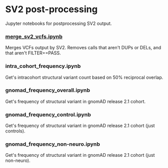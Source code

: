 # SV2 post-processing

Jupyter notebooks for postprocessing SV2 output.

### [merge_sv2_vcfs.ipynb](merge_sv2_vcfs.ipynb)

Merges VCFs output by SV2. Removes calls that aren't DUPs or DELs, and that aren't FILTER==PASS. 

### intra_cohort_frequency.ipynb

Get's intracohort structural variant count based on 50% reciprocal overlap.

### gnomad_frequency_overall.ipynb

Get's frequency of structural variant in gnomAD release 2.1 cohort.

### gnomad_frequency_control.ipynb

Get's frequency of structural variant in gnomAD release 2.1 cohort (just controls).

### gnomad_frequency_non-neuro.ipynb

Get's frequency of structural variant in gnomAD release 2.1 cohort (just non-neuro).


